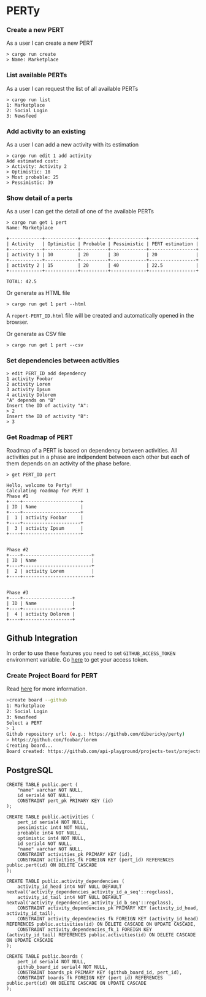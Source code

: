 # PERTy

### Create a new PERT

As a user I can create a new PERT

```
> cargo run create
> Name: Marketplace
```

### List available PERTs

As a user I can request the list of all available PERTs

```
> cargo run list
1: Marketplace
2: Social Login
3: Newsfeed
```


### Add activity to an existing 

As a user I can add a new activity with its estimation

```
> cargo run edit 1 add activity
Add estimated cost:
> Activity: Activity 2
> Optimistic: 18
> Most probable: 25
> Pessimistic: 39
```


### Show detail of a perts

As a user I can get the detail of one of the available PERTs

```
> cargo run get 1 pert
Name: Marketplace

+------------+------------+----------+-------------+-----------------+
| Activity   | Optimistic | Probable | Pessimistic | PERT estimation |
+------------+------------+----------+-------------+-----------------+
| activity 1 | 10         | 20       | 30          | 20              |
+------------+------------+----------+-------------+-----------------+
| activity 2 | 15         | 20       | 40          | 22.5            |
+------------+------------+----------+-------------+-----------------+

TOTAL: 42.5
```

Or generate as HTML file

```
> cargo run get 1 pert --html
```

A `report-PERT_ID.html` file will be created and automatically opened in the browser.

Or generate as CSV file

```
> cargo run get 1 pert --csv
```

### Set dependencies between activities

```
> edit PERT_ID add dependency
1 activity Foobar
2 activity Lorem
3 activity Ipsum
4 activity Dolorem
"A" depends on "B"
Insert the ID of activity "A":   
> 2
Insert the ID of activity "B": 
> 3
```

### Get Roadmap of PERT

Roadmap of a PERT is based on dependency between activities. 
All activities put in a phase are indipendent between each other but each of them depends on an activity of the phase before.

```
> get PERT_ID pert

Hello, welcome to Perty!
Calculating roadmap for PERT 1
Phase #1
+----+---------------------+
| ID | Name                |
+----+---------------------+
|  1 | activity Foobar     |
+----+---------------------+
|  3 | activity Ipsum      |
+----+---------------------+


Phase #2
+----+-------------------------+
| ID | Name                    |
+----+-------------------------+
|  2 | activity Lorem          |
+----+-------------------------+


Phase #3
+----+------------------+
| ID | Name             |
+----+------------------+
|  4 | activity Dolorem |
+----+------------------+
```

## Github Integration

In order to use these features you need to set `GITHUB_ACCESS_TOKEN` environment variable. Go [here](https://github.com/settings/tokens) to get your access token.

### Create Project Board for PERT

Read [here](https://docs.github.com/en/issues/organizing-your-work-with-project-boards/managing-project-boards/about-project-boards) for more information.


```bash
>create board --github
1: Marketplace
2: Social Login
3: Newsfeed
Select a PERT
> 1
Github repository url: (e.g.: https://github.com/dibericky/perty)
> https://github.com/foobar/lorem
Creating board...
Board created: https://github.com/api-playground/projects-test/projects/1
```

## PostgreSQL

```
CREATE TABLE public.pert (
	"name" varchar NOT NULL,
	id serial4 NOT NULL,
	CONSTRAINT pert_pk PRIMARY KEY (id)
);

CREATE TABLE public.activities (
	pert_id serial4 NOT NULL,
	pessimistic int4 NOT NULL,
	probable int4 NOT NULL,
	optimistic int4 NOT NULL,
	id serial4 NOT NULL,
	"name" varchar NOT NULL,
	CONSTRAINT activities_pk PRIMARY KEY (id),
	CONSTRAINT activities_fk FOREIGN KEY (pert_id) REFERENCES public.pert(id) ON DELETE CASCADE
);

CREATE TABLE public.activity_dependencies (
	activity_id_head int4 NOT NULL DEFAULT nextval('activity_dependencies_activity_id_a_seq'::regclass),
	activity_id_tail int4 NOT NULL DEFAULT nextval('activity_dependencies_activity_id_b_seq'::regclass),
	CONSTRAINT activity_dependencies_pk PRIMARY KEY (activity_id_head, activity_id_tail),
	CONSTRAINT activity_dependencies_fk FOREIGN KEY (activity_id_head) REFERENCES public.activities(id) ON DELETE CASCADE ON UPDATE CASCADE,
	CONSTRAINT activity_dependencies_fk_1 FOREIGN KEY (activity_id_tail) REFERENCES public.activities(id) ON DELETE CASCADE ON UPDATE CASCADE
);

CREATE TABLE public.boards (
	pert_id serial4 NOT NULL,
	github_board_id serial4 NOT NULL,
	CONSTRAINT boards_pk PRIMARY KEY (github_board_id, pert_id),
	CONSTRAINT boards_fk FOREIGN KEY (pert_id) REFERENCES public.pert(id) ON DELETE CASCADE ON UPDATE CASCADE
);

```

